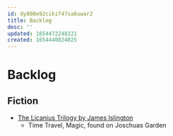 ```yaml
---
id: dy808e92cikif47sa6uwar2
title: Backlog
desc: ''
updated: 1654472248221
created: 1654440824025
---
```


# Backlog

## Fiction
- [The Licanius Trilogy by James Islington](https://www.goodreads.com/series/136308-the-licanius-trilogy)
  - Time Travel, Magic, found on Joschuas Garden

